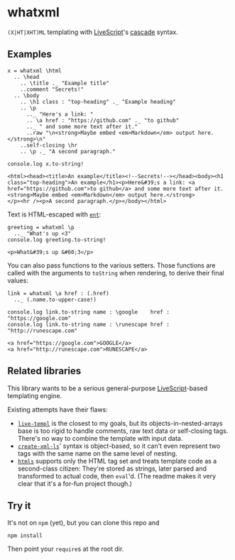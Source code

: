 # whatxml

`(X|HT|XHT)ML` templating with [LiveScript]'s [cascade] syntax.

## Examples

```
x = whatxml \html
  .. \head
    .. \title ._ "Example title"
    ..comment "Secrets!"
  .. \body
    .. \h1 class : "top-heading" ._ "Example heading"
    .. \p
      .._ "Here's a link: "
      .. \a href : "https://github.com" ._ "to github"
      .._ " and some more text after it."
      ..raw "\n<strong>Maybe embed <em>Markdown</em> output here.</strong>\n"
    ..self-closing \hr
    .. \p ._ "A second paragraph."

console.log x.to-string!
```

```
<html><head><title>An example</title><!--Secrets!--></head><body><h1 class="top-heading">An example</h1><p>Here&#39;s a link: <a href="https://github.com">to github</a> and some more text after it.
<strong>Maybe embed <em>Markdown</em> output here.</strong>
</p><hr /><p>A second paragraph.</p></body></html>
```

Text is HTML-escaped with [`ent`](https://www.npmjs.org/package/ent):

```
greeting = whatxml \p
  .._ "What's up <3"
console.log greeting.to-string!
```

```
<p>What&#39;s up &#60;3</p>
```

You can also pass functions to the various setters. Those functions are called
with the arguments to `toString` when rendering, to derive their final values:

```
link = whatxml \a href : (.href)
  .._ (.name.to-upper-case!)

console.log link.to-string name : \google    href : "https://google.com"
console.log link.to-string name : \runescape href : "http://runescape.com"
```

```
<a href="https://google.com">GOOGLE</a>
<a href="http://runescape.com">RUNESCAPE</a>
```

## Related libraries

This library wants to be a serious general-purpose [LiveScript]-based
templating engine.

Existing attempts have their flaws:

 - [`live-templ`](https://www.npmjs.org/package/live-tmpl) is the closest to my
   goals, but its objects-in-nested-arrays base is too rigid to handle
   comments, raw text data or self-closing tags. There's no way to combine the
   template with input data.
 - [`create-xml-ls`](https://www.npmjs.org/package/create-xml-ls)' syntax is
   object-based, so it can't even represent two tags with the same name on the
   same level of nesting.
 - [`htmls`](https://www.npmjs.org/package/htmls) supports only the HTML tag
   set and treats template code as a second-class citizen: They're stored as
   strings, later parsed and transformed to actual code, then `eval`'d. (The
   readme makes it very clear that it's a for-fun project though.)

## Try it

It's not on `npm` (yet), but you can clone this repo and

    npm install

Then point your `require`s at the root dir.


[LiveScript]: http://livescript.net/
[cascade]: http://livescript.net/#property-access-cascades
